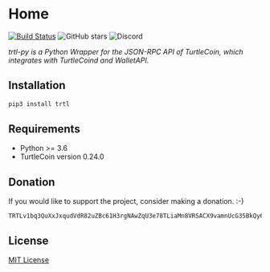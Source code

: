 # Home

[![Build Status](https://travis-ci.org/sohamb03/trtl-py.svg?branch=master)](https://travis-ci.org/sohamb03/trtl-py) ![GitHub stars](https://img.shields.io/github/stars/sohamb03/trtl-py?style=social) ![Discord](https://img.shields.io/discord/388915017187328002?label=Discord)
 
*trtl-py is a Python Wrapper for the JSON-RPC API of TurtleCoin, which integrates with TurtleCoind and WalletAPI.*

  
## Installation

```sh
pip3 install trtl
```

## Requirements

* Python &gt;= 3.6 
* TurtleCoin version 0.24.0

## Donation

If you would like to support  the project, consider making a donation. :-)

```
TRTLv1bq3QuXxJxqudVdR82uZBc61H3rgNAwZqU3e78TLiaMn8VRSACX9vamnUcG35BkQy6VfwUy5CsV9YNomioPGGyVhHH4DMc
```

## License

[MIT License](https://github.com/sohamb03/trtl-py/blob/master/LICENSE)
